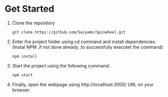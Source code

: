 # Get Started

1. Clone the repository 

    ```
    git clone https://github.com/Saiyamn/Spinwheel.git

    ```
    
1. Enter the project folder using cd command and install dependencies.(Instal NPM ,if not done already ,to successfully executet the command)
   ```
   npm install

   ```
1. Start the project using the following command.
    ```
    npm start

    ```
1. Finally, open the webpage using http://localhost:3000/ URL on your browser.
